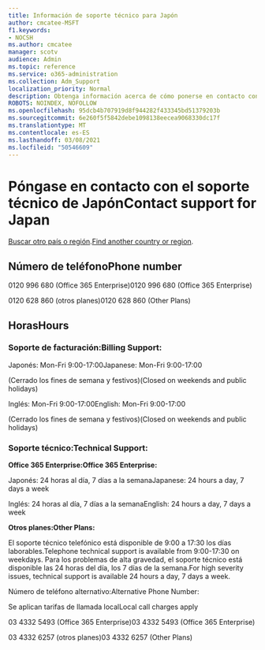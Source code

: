 ```yaml
---
title: Información de soporte técnico para Japón
author: cmcatee-MSFT
f1.keywords:
- NOCSH
ms.author: cmcatee
manager: scotv
audience: Admin
ms.topic: reference
ms.service: o365-administration
ms.collection: Adm_Support
localization_priority: Normal
description: Obtenga información acerca de cómo ponerse en contacto con el soporte técnico de su país o región.
ROBOTS: NOINDEX, NOFOLLOW
ms.openlocfilehash: 95dcb4b707919d8f944282f433345bd51379203b
ms.sourcegitcommit: 6e260f5f5842debe1098138eecea9068330dc17f
ms.translationtype: MT
ms.contentlocale: es-ES
ms.lasthandoff: 03/08/2021
ms.locfileid: "50546609"
---
```

# <a name="contact-support-for-japan"></a><span data-ttu-id="07dce-103">Póngase en contacto con el soporte técnico de Japón</span><span class="sxs-lookup"><span data-stu-id="07dce-103">Contact support for Japan</span></span>

<span data-ttu-id="07dce-104">[Buscar otro país o región](../contact-support-for-business-products.md).</span><span class="sxs-lookup"><span data-stu-id="07dce-104">[Find another country or region](../contact-support-for-business-products.md).</span></span>

## <a name="phone-number"></a><span data-ttu-id="07dce-105">Número de teléfono</span><span class="sxs-lookup"><span data-stu-id="07dce-105">Phone number</span></span>
<span data-ttu-id="07dce-106">0120 996 680 (Office 365 Enterprise)</span><span class="sxs-lookup"><span data-stu-id="07dce-106">0120 996 680 (Office 365 Enterprise)</span></span>

<span data-ttu-id="07dce-107">0120 628 860 (otros planes)</span><span class="sxs-lookup"><span data-stu-id="07dce-107">0120 628 860 (Other Plans)</span></span>

## <a name="hours"></a><span data-ttu-id="07dce-108">Horas</span><span class="sxs-lookup"><span data-stu-id="07dce-108">Hours</span></span>
### <a name="billing-support"></a><span data-ttu-id="07dce-109">Soporte de facturación:</span><span class="sxs-lookup"><span data-stu-id="07dce-109">Billing Support:</span></span>

<span data-ttu-id="07dce-110">Japonés: Mon-Fri 9:00-17:00</span><span class="sxs-lookup"><span data-stu-id="07dce-110">Japanese: Mon-Fri 9:00-17:00</span></span>

<span data-ttu-id="07dce-111">(Cerrado los fines de semana y festivos)</span><span class="sxs-lookup"><span data-stu-id="07dce-111">(Closed on weekends and public holidays)</span></span>

<span data-ttu-id="07dce-112">Inglés: Mon-Fri 9:00-17:00</span><span class="sxs-lookup"><span data-stu-id="07dce-112">English: Mon-Fri 9:00-17:00</span></span>

<span data-ttu-id="07dce-113">(Cerrado los fines de semana y festivos)</span><span class="sxs-lookup"><span data-stu-id="07dce-113">(Closed on weekends and public holidays)</span></span>

### <a name="technical-support"></a><span data-ttu-id="07dce-114">Soporte técnico:</span><span class="sxs-lookup"><span data-stu-id="07dce-114">Technical Support:</span></span>

<span data-ttu-id="07dce-115">**Office 365 Enterprise:**</span><span class="sxs-lookup"><span data-stu-id="07dce-115">**Office 365 Enterprise:**</span></span>

<span data-ttu-id="07dce-116">Japonés: 24 horas al día, 7 días a la semana</span><span class="sxs-lookup"><span data-stu-id="07dce-116">Japanese: 24 hours a day, 7 days a week</span></span>

<span data-ttu-id="07dce-117">Inglés: 24 horas al día, 7 días a la semana</span><span class="sxs-lookup"><span data-stu-id="07dce-117">English: 24 hours a day, 7 days a week</span></span>

<span data-ttu-id="07dce-118">**Otros planes:**</span><span class="sxs-lookup"><span data-stu-id="07dce-118">**Other Plans:**</span></span>

<span data-ttu-id="07dce-119">El soporte técnico telefónico está disponible de 9:00 a 17:30 los días laborables.</span><span class="sxs-lookup"><span data-stu-id="07dce-119">Telephone technical support is available from 9:00-17:30 on weekdays.</span></span> <span data-ttu-id="07dce-120">Para los problemas de alta gravedad, el soporte técnico está disponible las 24 horas del día, los 7 días de la semana.</span><span class="sxs-lookup"><span data-stu-id="07dce-120">For high severity issues, technical support is available 24 hours a day, 7 days a week.</span></span>

<span data-ttu-id="07dce-121">Número de teléfono alternativo:</span><span class="sxs-lookup"><span data-stu-id="07dce-121">Alternative Phone Number:</span></span>

<span data-ttu-id="07dce-122">Se aplican tarifas de llamada local</span><span class="sxs-lookup"><span data-stu-id="07dce-122">Local call charges apply</span></span>

<span data-ttu-id="07dce-123">03 4332 5493 (Office 365 Enterprise)</span><span class="sxs-lookup"><span data-stu-id="07dce-123">03 4332 5493 (Office 365 Enterprise)</span></span>

<span data-ttu-id="07dce-124">03 4332 6257 (otros planes)</span><span class="sxs-lookup"><span data-stu-id="07dce-124">03 4332 6257 (Other Plans)</span></span>
